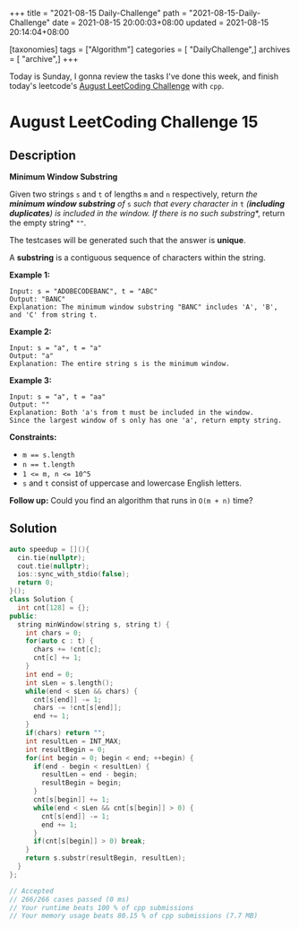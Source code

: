 +++
title = "2021-08-15 Daily-Challenge"
path = "2021-08-15-Daily-Challenge"
date = 2021-08-15 20:00:03+08:00
updated = 2021-08-15 20:14:04+08:00

[taxonomies]
tags = ["Algorithm"]
categories = [ "DailyChallenge",]
archives = [ "archive",]
+++

Today is Sunday, I gonna review the tasks I've done this week, and finish today's leetcode's [August LeetCoding Challenge](https://leetcode.com/explore/challenge/card/august-leetcoding-challenge-2021/615/week-3-august-15th-august-21st/3891/) with `cpp`.

<!-- more -->

# August LeetCoding Challenge 15

## Description

**Minimum Window Substring**

Given two strings `s` and `t` of lengths `m` and `n` respectively, return *the **minimum window substring** of* `s` *such that every character in* `t` *(**including duplicates**) is included in the window. If there is no such substring**, return the empty string* `""`*.*

The testcases will be generated such that the answer is **unique**.

A **substring** is a contiguous sequence of characters within the string.

 

**Example 1:**

```
Input: s = "ADOBECODEBANC", t = "ABC"
Output: "BANC"
Explanation: The minimum window substring "BANC" includes 'A', 'B', and 'C' from string t.
```

**Example 2:**

```
Input: s = "a", t = "a"
Output: "a"
Explanation: The entire string s is the minimum window.
```

**Example 3:**

```
Input: s = "a", t = "aa"
Output: ""
Explanation: Both 'a's from t must be included in the window.
Since the largest window of s only has one 'a', return empty string.
```

 

**Constraints:**

- `m == s.length`
- `n == t.length`
- `1 <= m, n <= 10^5`
- `s` and `t` consist of uppercase and lowercase English letters.

 

**Follow up:** Could you find an algorithm that runs in `O(m + n)` time?

## Solution

``` cpp
auto speedup = [](){
  cin.tie(nullptr);
  cout.tie(nullptr);
  ios::sync_with_stdio(false);
  return 0;
}();
class Solution {
  int cnt[128] = {};
public:
  string minWindow(string s, string t) {
    int chars = 0;
    for(auto c : t) {
      chars += !cnt[c];
      cnt[c] += 1;
    }
    int end = 0;
    int sLen = s.length();
    while(end < sLen && chars) {
      cnt[s[end]] -= 1;
      chars -= !cnt[s[end]];
      end += 1;
    }
    if(chars) return "";
    int resultLen = INT_MAX;
    int resultBegin = 0;
    for(int begin = 0; begin < end; ++begin) {
      if(end - begin < resultLen) {
        resultLen = end - begin;
        resultBegin = begin;
      }
      cnt[s[begin]] += 1;
      while(end < sLen && cnt[s[begin]] > 0) {
        cnt[s[end]] -= 1;
        end += 1;
      }
      if(cnt[s[begin]] > 0) break;
    }
    return s.substr(resultBegin, resultLen);
  }
};

// Accepted
// 266/266 cases passed (0 ms)
// Your runtime beats 100 % of cpp submissions
// Your memory usage beats 80.15 % of cpp submissions (7.7 MB)
```